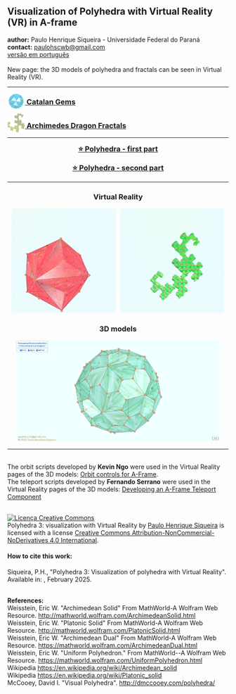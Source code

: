 <link rel="stylesheet" href="scripts/style.css">
<meta charset="utf-8">
<link rel="icon" type="image/png" href="catalangems/vr/salas/imagens/icone.png">
<h2>Visualization of Polyhedra with Virtual Reality (VR) in A-frame</h2>
 <b>author:</b> Paulo Henrique Siqueira - Universidade Federal do Paraná
 <br><b>contact:</b> <a href="#">paulohscwb@gmail.com</a>
 <br><a href="https://paulohscwb.github.io/polyhedra3/pt-br/">versão em português</a>
 <br><br>New page: the 3D models of polyhedra and fractals can be seen in Virtual Reality (VR).
<hr>
<h3 style="margin-top:3px"><a target="_blank" href="catalangems/"><img src="catalangems/vr/salas/imagens/icone.png" style="margin-bottom:-10px" width="40"> Catalan Gems</a></h3>
<h3 style="margin-top:3px"><a target="_blank" href="dragon-archimedes/"><img src="dragon-archimedes/vr/salas/imagens/icone.png" style="margin-bottom:-10px" width="40"> Archimedes Dragon Fractals</a></h3>
<!--<h3 style="margin-top:3px"><a target="-blank" href="fractal-catalan/"><img src="fractal-catalan/vr/salas/imagens/icone.png" style="margin-bottom:-10px" width="40"> Catalan fractals</a></h3>
<h3 style="margin-top:3px"><a target="-blank" href="kites/"><img src="kites/vr/salas/imagens/icone.png" style="margin-bottom:-10px" width="40"> Star kites</a></h3>
<h3 style="margin-top:3px"><a target="-blank" href="deltahedra/"><img src="deltahedra/vr/salas/imagens/icone.png" style="margin-bottom:-10px" width="40"> Deltahedra</a></h3>
<h3 style="margin-top:3px"><a target="-blank" href="unicorn-platonic/"><img src="unicorn-platonic/vr/salas/imagens/icone.png" style="margin-bottom:-10px" width="40"> Plato's Unicorn Fractals</a></h3>
<h3 style="margin-top:3px"><a target="-blank" href="dragon-catalan/"><img src="dragon-catalan/vr/salas/imagens/icone.png" style="margin-bottom:-10px" width="40"> Catalan Dragon Fractals</a></h3>
<h3 style="margin-top:3px"><a target="-blank" href="fractalnonconvex1/"><img src="fractalnonconvex1/vr/salas/imagens/icone.png" style="margin-bottom:-10px" width="40"> Fractals of non-convex polyhedra</a></h3>
<h3 style="margin-top:3px"><a target="-blank" href="truncated-archimedes/"><img src="truncated-archimedes/vr/salas/imagens/icone.png" style="margin-bottom:-10px" width="40"> Truncated Archimedean polyhedra</a></h3>
<h3 style="margin-top:3px"><a target="-blank" href="unicorn-catalan/"><img src="unicorn-catalan/vr/salas/imagens/icone.png" style="margin-bottom:-10px" width="40"> Catalan Unicorn Fractals</a></h3>
<h3 style="margin-top:3px"><a target="-blank" href="dragon-nonconvex/"><img src="dragon-nonconvex/vr/salas/imagens/icone.png" style="margin-bottom:-10px" width="40"> Dragon fractals of non-convex polyhedra</a></h3>
<h3 style="margin-top:3px"><a target="-blank" href="fractalnonconvex2/"><img src="fractalnonconvex2/vr/salas/imagens/icone.png" style="margin-bottom:-10px" width="40"> Fractals of non-convex polyhedra 2</a></h3>
<h3 style="margin-top:3px"><a target="-blank" href="unicorn-archimedes/"><img src="unicorn-archimedes/vr/salas/imagens/icone.png" style="margin-bottom:-10px" width="40"> Archimedes Unicorn Fractals</a></h3>
<h3 style="margin-top:3px"><a target="-blank" href="fractalnonconvex3/"><img src="fractalnonconvex3/vr/salas/imagens/icone.png" style="margin-bottom:-10px" width="40"> Fractals of non-convex polyhedra 3</a></h3>
<h3 style="margin-top:3px"><a target="-blank" href="truncated-catalan/"><img src="truncated-catalan/vr/salas/imagens/icone.png" style="margin-bottom:-10px" width="40"> Truncated Catalan polyhedra</a></h3>
<h3 style="margin-top:3px"><a target="-blank" href="unicorn-nonconvex1/"><img src="unicorn-nonconvex1/vr/salas/imagens/icone.png" style="margin-bottom:-10px" width="40"> Unicorn fractals of non-convex polyhedra</a></h3>
<h3 style="margin-top:3px"><a target="-blank" href="dragon-nonconvex2/"><img src="dragon-nonconvex2/vr/salas/imagens/icone.png" style="margin-bottom:-10px" width="40"> Dragon fractals of non-convex polyhedra 2</a></h3>
<h3 style="margin-top:3px"><a target="-blank" href="unicorn-nonconvex2/"><img src="unicorn-nonconvex2/vr/salas/imagens/icone.png" style="margin-bottom:-10px" width="40"> Unicorn fractals of non-convex polyhedra 2</a></h3>
<h3 style="margin-top:3px"><a target="-blank" href="fractalnonconvex4/"><img src="fractalnonconvex4/vr/salas/imagens/icone.png" style="margin-bottom:-10px" width="40"> Fractals of non-convex polyhedra 4</a></h3>
<h3 style="margin-top:3px"><a target="-blank" href="dragon-nonconvex3/"><img src="dragon-nonconvex3/vr/salas/imagens/icone.png" style="margin-bottom:-10px" width="40"> Dragon fractals of non-convex polyhedra 3</a></h3>
<h3 style="margin-top:3px"><a target="-blank" href="fractalnonconvex5/"><img src="fractalnonconvex5/vr/salas/imagens/icone.png" style="margin-bottom:-10px" width="40"> Fractals of non-convex polyhedra 5</a></h3>
<h3 style="margin-top:3px"><a target="-blank" href="unicorn-nonconvex3/"><img src="unicorn-nonconvex3/vr/salas/imagens/icone.png" style="margin-bottom:-10px" width="40"> Unicorn fractals of non-convex polyhedra 3</a></h3>
<h3 style="margin-top:3px"><a target="-blank" href="fractalnonconvex6/"><img src="fractalnonconvex6/vr/salas/imagens/icone.png" style="margin-bottom:-10px" width="40"> Fractals of non-convex polyhedra 6</a></h3>-->
<hr>
<!--<h3 style="margin-top:5px; text-align:center;"><a target="_blank" href="all/">&#x1f4c4; Complete list of polyhedra</a></h3>-->
<h3 style="margin-top:5px; text-align:center;"><a target="_blank" href="../polyhedra/">&#x2B50; Polyhedra - first part</a></h3>
<h3 style="margin-top:5px; text-align:center;"><a target="_blank" href="../polyhedra2/">&#x2B50; Polyhedra - second part</a></h3>
<hr>
<h3 align="center">Virtual Reality</h3>
<p align="center"><img src="catalangems/vr/salas/videos/catalangems1.gif" style="max-width: 47%; border-radius:5px; margin-right:10px" loading="lazy"/><img src="dragon-archimedes/vr/salas/videos/archimedes1.gif" style="max-width: 47%; border-radius:5px;" loading="lazy"/></p>
<h3 align="center">3D models</h3>
<p align="center"><img src="catalangems/ar/example.png" style="max-width: 92%; border-radius:5px;" loading="lazy"/></p>
<hr>
<br>The orbit scripts developed by <b>Kevin Ngo</b> were used in the Virtual Reality pages of the 3D models: <a href="https://github.com/supermedium/superframe/tree/master/components/orbit-controls/" target="_blank"> Orbit controls for A-Frame</a>.
<br>The teleport scripts developed by <b>Fernando Serrano</b> were used in the Virtual Reality pages of the 3D models: <a  href="https://aframe.io/blog/teleport-component/" target="_blank"> Developing an A-Frame Teleport Component</a>
<br>

<br><a rel="license" href="http://creativecommons.org/licenses/by-nc-nd/4.0/"><img alt="Licença Creative Commons" style="border-width:0" src="https://i.creativecommons.org/l/by-nc-nd/4.0/88x31.png" loading="lazy"/></a><br /><span xmlns:dct="http://purl.org/dc/terms/" property="dct:title">Polyhedra 3: visualization with Virtual Reality</span> by <a xmlns:cc="http://creativecommons.org/ns#" href="https://paulohscwb.github.io/polyhedra3/" property="cc:attributionName" rel="cc:attributionURL">Paulo Henrique Siqueira</a> is licensed with a license <a rel="license" href="http://creativecommons.org/licenses/by-nc-nd/4.0/">Creative Commons Attribution-NonCommercial-NoDerivatives 4.0 International</a>.

<h4>How to cite this work:</h4> 
<p>Siqueira, P.H., "Polyhedra 3: Visualization of polyhedra with Virtual Reality". Available in: <https://paulohscwb.github.io/polyhedra3/>, February 2025.</p>
<!--<a target="_blank" href="https://doi.org/10.5281/zenodo.12572969"><img src="https://zenodo.org/badge/DOI/10.5281/zenodo.12572969.svg" alt="DOI"></a>-->

<br><b>References:</b>
<br>Weisstein, Eric W. "Archimedean Solid" From MathWorld-A Wolfram Web Resource. <a href="http://mathworld.wolfram.com/ArchimedeanSolid.html" target="_blank">http://mathworld.wolfram.com/ArchimedeanSolid.html</a>
<br>Weisstein, Eric W. "Platonic Solid" From MathWorld-A Wolfram Web Resource. <a href="http://mathworld.wolfram.com/PlatonicSolid.html" target="_blank">http://mathworld.wolfram.com/PlatonicSolid.html</a>
<br>Weisstein, Eric W. "Archimedean Dual" From MathWorld-A Wolfram Web Resource. <a href="https://mathworld.wolfram.com/ArchimedeanDual.html" target="_blank">https://mathworld.wolfram.com/ArchimedeanDual.html</a>
<br>Weisstein, Eric W. "Uniform Polyhedron." From MathWorld--A Wolfram Web Resource. <a href="https://mathworld.wolfram.com/UniformPolyhedron.html" target="_blank">https://mathworld.wolfram.com/UniformPolyhedron.html</a>
<br>Wikipedia <a href="https://en.wikipedia.org/wiki/Archimedean_solid" target="_blank">https://en.wikipedia.org/wiki/Archimedean_solid</a>
<br>Wikipedia <a href="https://en.wikipedia.org/wiki/en.wikipedia.org/wiki/Platonic_solid" target="_blank">https://en.wikipedia.org/wiki/Platonic_solid</a>
<br>McCooey, David I. "Visual Polyhedra". <a href="http://dmccooey.com/polyhedra/" target="_blank">http://dmccooey.com/polyhedra/</a>
